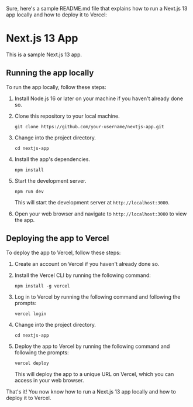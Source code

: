 Sure, here's a sample README.md file that explains how to run a Next.js 13 app locally and how to deploy it to Vercel:

# Next.js 13 App

This is a sample Next.js 13 app.

## Running the app locally

To run the app locally, follow these steps:

1. Install Node.js 16 or later on your machine if you haven't already done so.

2. Clone this repository to your local machine.

   ```
   git clone https://github.com/your-username/nextjs-app.git
   ```

3. Change into the project directory.

   ```
   cd nextjs-app
   ```

4. Install the app's dependencies.

   ```
   npm install
   ```

5. Start the development server.

   ```
   npm run dev
   ```

   This will start the development server at `http://localhost:3000`.

6. Open your web browser and navigate to `http://localhost:3000` to view the app.

## Deploying the app to Vercel

To deploy the app to Vercel, follow these steps:

1. Create an account on Vercel if you haven't already done so.

2. Install the Vercel CLI by running the following command:

   ```
   npm install -g vercel
   ```

3. Log in to Vercel by running the following command and following the prompts:

   ```
   vercel login
   ```

4. Change into the project directory.

   ```
   cd nextjs-app
   ```

5. Deploy the app to Vercel by running the following command and following the prompts:

   ```
   vercel deploy
   ```

   This will deploy the app to a unique URL on Vercel, which you can access in your web browser.

That's it! You now know how to run a Next.js 13 app locally and how to deploy it to Vercel.
